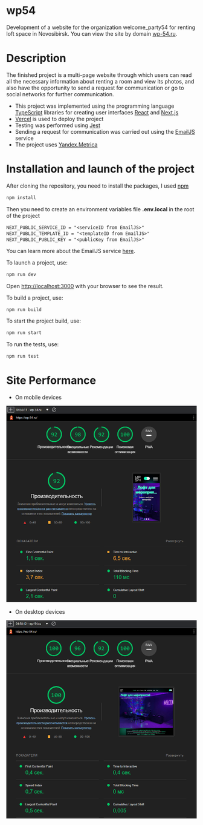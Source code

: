 # wp54

Development of a website for the organization welcome_party54 for renting loft space in Novosibirsk. You can view the
site
by domain [wp-54.ru](https://wp-54.ru/).

# Description

The finished project is a multi-page website through which users can read all the necessary
information about renting a room and view its photos, and also have the opportunity to send a request for communication
or
go to social networks for further communication.

* This project was implemented using the programming language [TypeScript](https://www.typescriptlang.org/) libraries
  for creating user interfaces [React](https://reactjs.org/)
  and [Next.js](https://nextjs.org/)
* [Vercel](https://vercel.com//) is used to deploy the project
* Testing was performed using [Jest](https://jestjs.io/)
* Sending a request for communication was carried out using the [EmailJS](https://www.emailjs.com/) service
* The project uses [Yandex.Metrica](https://metrika.yandex.ru/welcome/)

# Installation and launch of the project

After cloning the repository, you need to install the packages, I used [npm](https://www.npmjs.com/)

```bash
npm install
```

Then you need to create an environment variables file **.env.local** in the root of the project

```
NEXT_PUBLIC_SERVICE_ID = "<serviceID from EmailJS>"
NEXT_PUBLIC_TEMPLATE_ID = "<templateID from EmailJS>"
NEXT_PUBLIC_PUBLIC_KEY = "<publicKey from EmailJS>"
```

You can learn more about the EmailJS service [here](https://www.emailjs.com/docs/sdk/send-form/).

To launch a project, use:

```bash
npm run dev
```

Open [http://localhost:3000](http://localhost:3000) with your browser to see the result.

To build a project, use:

```bash
npm run build
```

To start the project build, use:

```bash
npm run start
```

To run the tests, use:

```bash
npm run test
```

# Site Performance

* On mobile devices

![alt text](readmeImages/performanceMobileDevices.png)

* On desktop devices

![alt text](readmeImages/performanceDesktopDevices.png)